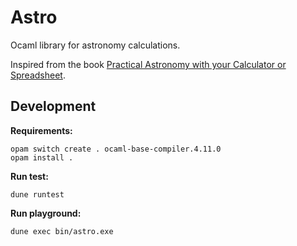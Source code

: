 # Astro

Ocaml library for astronomy calculations.

Inspired from the book [Practical Astronomy with your Calculator or Spreadsheet](https://www.amazon.com/Practical-Astronomy-your-Calculator-Spreadsheet-ebook/dp/B00E3UR5FQ/ref=sr_1_1?dchild=1&keywords=Practical+Astronomy+with+your+Calculator+or+Spreadsheet&qid=1626079939&sr=8-1).

## Development

**Requirements:**

```shell
opam switch create . ocaml-base-compiler.4.11.0
opam install .
```

**Run test:**

```shell
dune runtest
```

**Run playground:**

```shell
dune exec bin/astro.exe
```